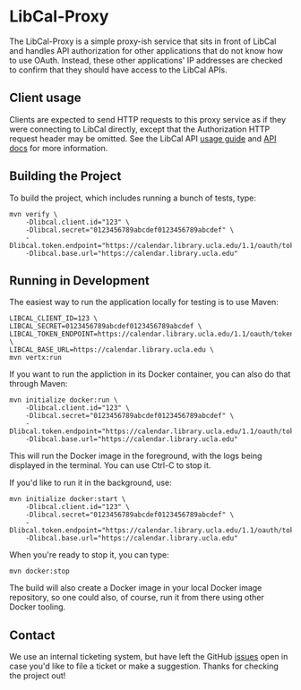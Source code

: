 # LibCal-Proxy

The LibCal-Proxy is a simple proxy-ish service that sits in front of LibCal and handles API authorization for other applications that do not know how to use OAuth. Instead, these other applications' IP addresses are checked to confirm that they should have access to the LibCal APIs.

## Client usage

Clients are expected to send HTTP requests to this proxy service as if they were connecting to LibCal directly, except that the Authorization HTTP request header may be omitted. See the LibCal API [usage guide](https://calendar.library.ucla.edu/admin/api/usage-guide) and [API docs](https://calendar.library.ucla.edu/admin/api) for more information.

## Building the Project

To build the project, which includes running a bunch of tests, type:

    mvn verify \
        -Dlibcal.client.id="123" \
        -Dlibcal.secret="0123456789abcdef0123456789abcdef" \
        -Dlibcal.token.endpoint="https://calendar.library.ucla.edu/1.1/oauth/token"
        -Dlibcal.base.url="https://calendar.library.ucla.edu"

## Running in Development

The easiest way to run the application locally for testing is to use Maven:

    LIBCAL_CLIENT_ID=123 \
    LIBCAL_SECRET=0123456789abcdef0123456789abcdef \
    LIBCAL_TOKEN_ENDPOINT=https://calendar.library.ucla.edu/1.1/oauth/token \
    LIBCAL_BASE_URL=https://calendar.library.ucla.edu \
    mvn vertx:run

If you want to run the appliction in its Docker container, you can also do that through Maven:

    mvn initialize docker:run \
        -Dlibcal.client.id="123" \
        -Dlibcal.secret="0123456789abcdef0123456789abcdef" \
        -Dlibcal.token.endpoint="https://calendar.library.ucla.edu/1.1/oauth/token"
        -Dlibcal.base.url="https://calendar.library.ucla.edu"

This will run the Docker image in the foreground, with the logs being displayed in the terminal. You can use Ctrl-C to
stop it.

If you'd like to run it in the background, use:

    mvn initialize docker:start \
        -Dlibcal.client.id="123" \
        -Dlibcal.secret="0123456789abcdef0123456789abcdef" \
        -Dlibcal.token.endpoint="https://calendar.library.ucla.edu/1.1/oauth/token"
        -Dlibcal.base.url="https://calendar.library.ucla.edu"

When you're ready to stop it, you can type:

    mvn docker:stop

The build will also create a Docker image in your local Docker image repository, so one could also, of course, run it
from there using other Docker tooling. 

## Contact

We use an internal ticketing system, but have left the GitHub [issues](https://github.com/UCLALibrary/libcal-proxy/issues)
open in case you'd like to file a ticket or make a suggestion. Thanks for checking the project out!

